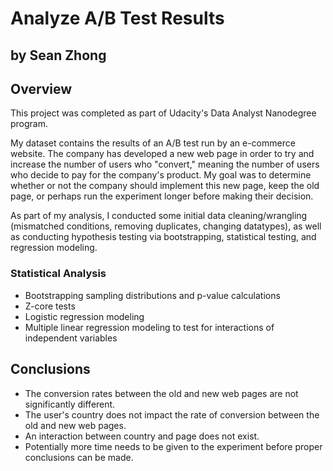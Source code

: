 # Analyze A/B Test Results
## by Sean Zhong


## Overview

This project was completed as part of Udacity's Data Analyst Nanodegree program.

My dataset contains the results of an A/B test run by an e-commerce website. The company has developed a new web page in order to try and increase the number of users who "convert," meaning the number of users who decide to pay for the company's product. My goal was to determine whether or not the company should implement this new page, keep the old page, or perhaps run the experiment longer before making their decision.

As part of my analysis, I conducted some initial data cleaning/wrangling (mismatched conditions, removing duplicates, changing datatypes), as well as conducting hypothesis testing via bootstrapping, statistical testing, and regression modeling.

### Statistical Analysis

- Bootstrapping sampling distributions and p-value calculations
- Z-core tests
- Logistic regression modeling
- Multiple linear regression modeling to test for interactions of independent variables


## Conclusions

- The conversion rates between the old and new web pages are not significantly different.
- The user's country does not impact the rate of conversion between the old and new web pages.
- An interaction between country and page does not exist.
- Potentially more time needs to be given to the experiment before proper conclusions can be made.
